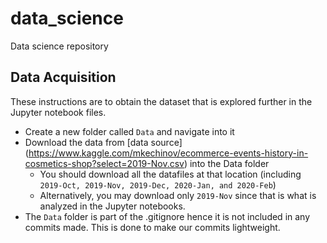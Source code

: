 # data_science
Data science repository

## Data Acquisition
These instructions are to obtain the dataset that is explored further in the Jupyter notebook files.
- Create a new folder called `Data` and navigate into it
- Download the data from [data source] (https://www.kaggle.com/mkechinov/ecommerce-events-history-in-cosmetics-shop?select=2019-Nov.csv) into the Data folder
	* You should download all the datafiles at that location (including `2019-Oct, 2019-Nov, 2019-Dec, 2020-Jan, and 2020-Feb`)
	* Alternatively, you may download only `2019-Nov` since that is what is analyzed in the Jupyter notebooks.
- The `Data` folder is part of the .gitignore hence it is not included in any commits made. This is done to make our commits lightweight.
